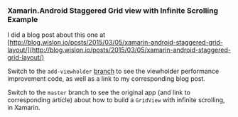 ### Xamarin.Android Staggered Grid view with Infinite Scrolling Example

I did a blog post about this one at [http://blog.wislon.io/posts/2015/03/05/xamarin-android-staggered-grid-layout/](http://blog.wislon.io/posts/2015/03/05/xamarin-android-staggered-grid-layout/)

Switch to the `add-viewholder` [branch](https://github.com/wislon/xam-gridview-infinite-scroll/tree/add-viewholder) to see the viewholder performance improvement code, as well as a link to my corresponding blog post.

Switch to the `master` branch to see the original app (and link to corresponding article) about how to build a `GridView` with infinite scrolling, in Xamarin.
